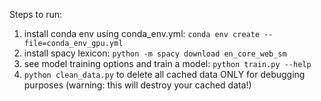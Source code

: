 Steps to run:

1. install conda env using conda_env.yml: `conda env create --file=conda_env_gpu.yml`
2. install spacy lexicon: `python -m spacy download en_core_web_sm`
3. see model training options and train a model: `python train.py --help`
4. `python clean_data.py` to delete all cached data ONLY for debugging purposes (warning: this will destroy your cached data!)
